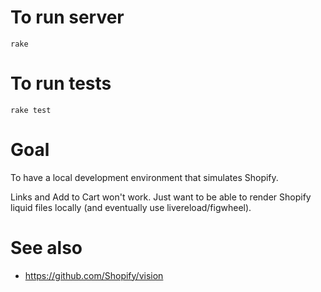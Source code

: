 # To run server

```
rake
```

# To run tests

```
rake test
```

# Goal

To have a local development environment that simulates Shopify.

Links and Add to Cart won't work. Just want to be able to render Shopify liquid files locally (and eventually use livereload/figwheel).

# See also

- https://github.com/Shopify/vision